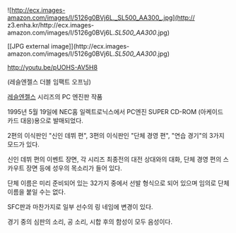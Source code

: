 ![http://ecx.images-amazon.com/images/I/5126g0BVj6L._SL500_AA300_.jpg](http://
z3.enha.kr/http://ecx.images-
amazon.com/images/I/5126g0BVj6L._SL500_AA300_.jpg)

[[JPG external image]](http://ecx.images-
amazon.com/images/I/5126g0BVj6L._SL500_AA300_.jpg)

  
<http://youtu.be/pUOHS-AV5H8>

(레슬엔젤스 더블 임팩트 오프닝)

[레슬엔젤스](%EB%A0%88%EC%8A%AC%EC%97%94%EC%A0%A4%EC%8A%A4.md) 시리즈의 PC 엔진판 작품

1995년 5월 19일에 NEC홈 일렉트로닉스에서 PC엔진 SUPER CD-ROM (아케이드 카드 대응)용으로 발매되었다.

2편의 이식판인 "신인 데뷔 편", 3편의 이식판인 "단체 경영 편", "연습 경기"의 3가지 모드가 있다.

신인 데뷔 편의 이벤트 장면, 각 시리즈 최종전의 대전 상대와의 대화, 단체 경영 편의 스카우트 장면 등에 성우의 목소리가 들어 있다.

단체 이름은 미리 준비되어 있는 32가지 중에서 선발 형식으로 되어 있으며 임의로 단체 이름을 붙일 수는 없다.  

SFC판과 마찬가지로 일부 선수의 링 네임에 변경이 있다.

경기 중의 심판의 소리, 공 소리, 시합 후의 함성이 모두 음성이다.

